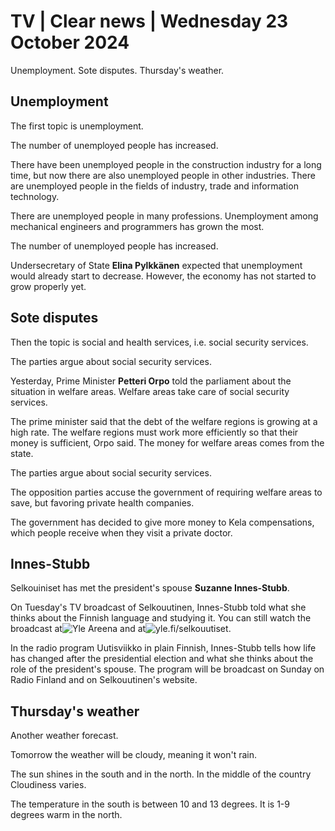 # TV \| Clear news \| Wednesday 23 October 2024

Unemployment. Sote disputes. Thursday's weather.

## Unemployment

The first topic is unemployment.

The number of unemployed people has increased.

There have been unemployed people in the construction industry for a long time, but now there are also unemployed people in other industries. There are unemployed people in the fields of industry, trade and information technology.

There are unemployed people in many professions. Unemployment among mechanical engineers and programmers has grown the most.

The number of unemployed people has increased.

Undersecretary of State **Elina Pylkkänen** expected that unemployment would already start to decrease. However, the economy has not started to grow properly yet.

## Sote disputes

Then the topic is social and health services, i.e. social security services.

The parties argue about social security services.

Yesterday, Prime Minister **Petteri Orpo** told the parliament about the situation in welfare areas. Welfare areas take care of social security services.

The prime minister said that the debt of the welfare regions is growing at a high rate. The welfare regions must work more efficiently so that their money is sufficient, Orpo said. The money for welfare areas comes from the state.

The parties argue about social security services.

The opposition parties accuse the government of requiring welfare areas to save, but favoring private health companies.

The government has decided to give more money to Kela compensations, which people receive when they visit a private doctor.

## Innes-Stubb

Selkouiniset has met the president's spouse **Suzanne Innes-Stubb**.

On Tuesday's TV broadcast of Selkouutinen, Innes-Stubb told what she thinks about the Finnish language and studying it. You can still watch the broadcast at![Yle Areena](https://areena.yle.fi/1-66453094) and at![yle.fi/selkouutiset](https://yle.fi/a/74-20119416).

In the radio program Uutisviikko in plain Finnish, Innes-Stubb tells how life has changed after the presidential election and what she thinks about the role of the president's spouse. The program will be broadcast on Sunday on Radio Finland and on Selkouutinen's website.

## Thursday's weather

Another weather forecast.

Tomorrow the weather will be cloudy, meaning it won't rain.

The sun shines in the south and in the north. In the middle of the country Cloudiness varies.

The temperature in the south is between 10 and 13 degrees. It is 1-9 degrees warm in the north.
